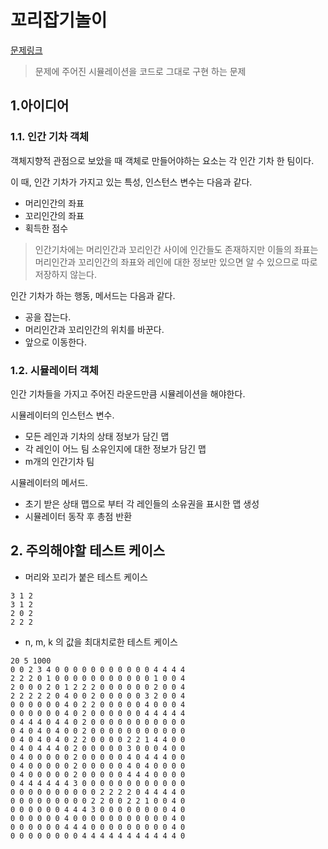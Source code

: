 # 꼬리잡기놀이

[문제링크](https://www.codetree.ai/frequent-problems/tail-catch-play/description)

> 문제에 주어진 시뮬레이션을 코드로 그대로 구현 하는 문제

## 1.아이디어

### 1.1. 인간 기차 객체

객체지향적 관점으로 보았을 때 객체로 만들어야하는 요소는 각 인간 기차 한 팀이다.

이 때, 인간 기차가 가지고 있는 특성, 인스턴스 변수는 다음과 같다.

- 머리인간의 좌표
- 꼬리인간의 좌표
- 획득한 점수

> 인간기차에는 머리인간과 꼬리인간 사이에 인간들도 존재하지만 이들의 좌표는 머리인간과 꼬리인간의 좌표와 레인에 대한 정보만 있으면 알 수 있으므로 따로 저장하지 않는다.

인간 기차가 하는 행동, 메서드는 다음과 같다.

- 공을 잡는다.
- 머리인간과 꼬리인간의 위치를 바꾼다.
- 앞으로 이동한다.

### 1.2. 시뮬레이터 객체

인간 기차들을 가지고 주어진 라운드만큼 시뮬레이션을 해야한다.

시뮬레이터의 인스턴스 변수.

- 모든 레인과 기차의 상태 정보가 담긴 맵
- 각 레인이 어느 팀 소유인지에 대한 정보가 담긴 맵
- m개의 인간기차 팀

시뮬레이터의 메서드.

- 초기 받은 상태 맵으로 부터 각 레인들의 소유권을 표시한 맵 생성
- 시뮬레이터 동작 후 총점 반환

## 2. 주의해야할 테스트 케이스

- 머리와 꼬리가 붙은 테스트 케이스

```
3 1 2
3 1 2
2 0 2
2 2 2
```

- n, m, k 의 값을 최대치로한 테스트 케이스

```
20 5 1000
0 0 2 3 4 0 0 0 0 0 0 0 0 0 0 0 4 4 4 4
2 2 2 0 1 0 0 0 0 0 0 0 0 0 0 0 1 0 0 4
2 0 0 0 2 0 1 2 2 2 0 0 0 0 0 0 2 0 0 4
2 2 2 2 2 0 4 0 0 2 0 0 0 0 0 3 2 0 0 4
0 0 0 0 0 0 4 0 2 2 0 0 0 0 0 4 0 0 0 4
0 0 0 0 0 0 4 0 2 0 0 0 0 0 0 4 4 4 4 4
0 4 4 4 0 4 4 0 2 0 0 0 0 0 0 0 0 0 0 0
0 4 0 4 0 4 0 0 2 0 0 0 0 0 0 0 0 0 0 0
0 4 0 4 0 4 0 2 2 0 0 0 0 2 2 1 4 4 0 0
0 4 0 4 4 4 0 2 0 0 0 0 0 3 0 0 0 4 0 0
0 4 0 0 0 0 0 2 0 0 0 0 0 4 0 4 4 4 0 0
0 4 0 0 0 0 0 2 0 0 0 0 0 4 0 4 0 0 0 0
0 4 0 0 0 0 0 2 0 0 0 0 0 4 4 4 0 0 0 0
0 4 4 4 4 4 4 3 0 0 0 0 0 0 0 0 0 0 0 0
0 0 0 0 0 0 0 0 0 0 2 2 2 2 0 4 4 4 4 0
0 0 0 0 0 0 0 0 0 2 2 0 0 2 2 1 0 0 4 0
0 0 0 0 0 0 4 4 4 3 0 0 0 0 0 0 0 0 4 0
0 0 0 0 0 0 4 0 0 0 0 0 0 0 0 0 0 0 4 0
0 0 0 0 0 0 4 4 4 0 0 0 0 0 0 0 0 0 4 0
0 0 0 0 0 0 0 0 4 4 4 4 4 4 4 4 4 4 4 0
```